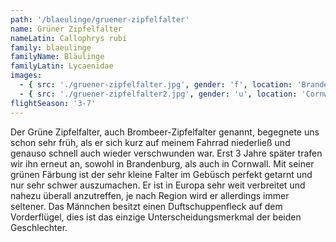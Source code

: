 ```yaml
---
path: '/blaeulinge/gruener-zipfelfalter'
name: Grüner Zipfelfalter
nameLatin: Callophrys rubi
family: blaeulinge
familyName: Bläulinge
familyLatin: Lycaenidae
images:
  - { src: './gruener-zipfelfalter.jpg', gender: 'f', location: 'Brandenburg, Heinrichsfelde', author: Karsten, date: '2019-04-24' }
  - { src: './gruener-zipfelfalter2.jpg', gender: 'u', location: 'Cornwall, Boscastle', author: Georg, date: '2016-06-17' }
flightSeason: '3-7'
---
```


Der Grüne Zipfelfalter, auch Brombeer-Zipfelfalter genannt, begegnete uns schon sehr früh, als er sich kurz auf meinem Fahrrad niederließ und genauso schnell auch wieder verschwunden war. Erst 3 Jahre später trafen wir ihn erneut an, sowohl in Brandenburg, als auch in Cornwall. Mit seiner grünen Färbung ist der sehr kleine Falter im Gebüsch perfekt getarnt und nur sehr schwer auszumachen. Er ist in Europa sehr weit verbreitet und nahezu überall anzutreffen, je nach Region wird er allerdings immer seltener. Das Männchen besitzt einen Duftschuppenfleck auf dem Vorderflügel, dies ist das einzige Unterscheidungsmerkmal der beiden Geschlechter.
